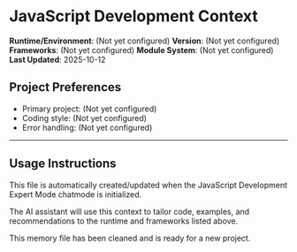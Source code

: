 # JavaScript Development Context

**Runtime/Environment**: (Not yet configured)
**Version**: (Not yet configured)
**Frameworks**: (Not yet configured)
**Module System**: (Not yet configured)
**Last Updated**: 2025-10-12

## Project Preferences
- Primary project: (Not yet configured)
- Coding style: (Not yet configured)
- Error handling: (Not yet configured)

---

## Usage Instructions

This file is automatically created/updated when the JavaScript Development Expert Mode chatmode is initialized.

The AI assistant will use this context to tailor code, examples, and recommendations to the runtime and frameworks listed above.

This memory file has been cleaned and is ready for a new project.
